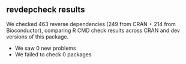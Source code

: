 ## revdepcheck results

We checked 463 reverse dependencies (249 from CRAN + 214 from Bioconductor), comparing R CMD check results across CRAN and dev versions of this package.

 * We saw 0 new problems
 * We failed to check 0 packages


